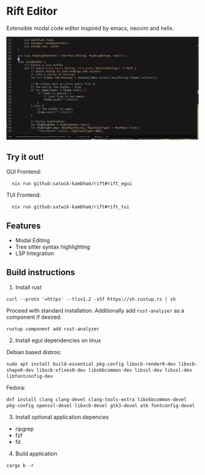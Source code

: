 # Rift Editor

Extensible modal code editor inspired by emacs, neovim and helix.

![Rift editor screenshot](rift.png)

## Try it out!

GUI Frontend:
```
  nix run github:satwik-kambham/rift#rift_egui
```

TUI Frontend:
```
  nix run github:satwik-kambham/rift#rift_tui
```

## Features

- Modal Editing
- Tree sitter syntax highlighting
- LSP Integration

## Build instructions

1. Install rust

```
curl --proto '=https' --tlsv1.2 -sSf https://sh.rustup.rs | sh
```
Proceed with standard installation.
Additionally add `rust-analyzer` as a component if desired:
```
rustup component add rust-analyzer
```

2. Install egui dependencies on linux

Debian based distros:
```
sudo apt install build-essential pkg-config libxcb-render0-dev libxcb-shape0-dev libxcb-xfixes0-dev libxkbcommon-dev libssl-dev libssl-dev libfontconfig-dev
```

Fedora:
```
dnf install clang clang-devel clang-tools-extra libxkbcommon-devel pkg-config openssl-devel libxcb-devel gtk3-devel atk fontconfig-devel
```

3. Install optional application depencies

- ripgrep
- fzf
- fd

4. Build application

```
cargo b -r
```
